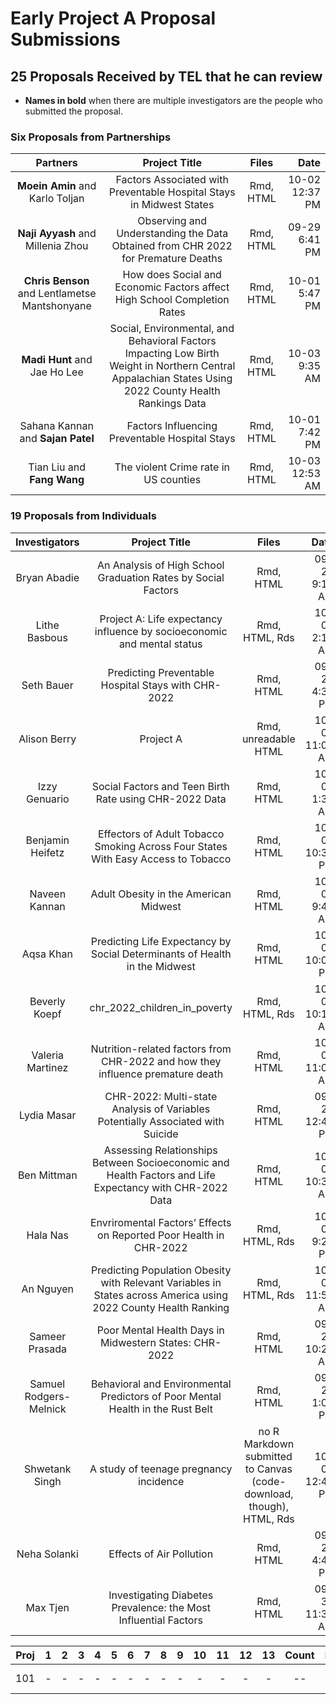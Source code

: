 # Early Project A Proposal Submissions

## 25 Proposals Received by TEL that he can review

- **Names in bold** when there are multiple investigators are the people who submitted the proposal.

### Six Proposals from Partnerships

Partners | Project Title | Files | Date
:-------------: | :--------------------------: | :----: | ----:
**Moein Amin** and Karlo Toljan | Factors Associated with Preventable Hospital Stays in Midwest States | Rmd, HTML | 10-02 12:37 PM
**Naji Ayyash** and Millenia Zhou | Observing and Understanding the Data Obtained from CHR 2022 for Premature Deaths | Rmd, HTML | 09-29 6:41 PM
**Chris Benson** and Lentlametse Mantshonyane | How does Social and Economic Factors affect High School Completion Rates | Rmd, HTML | 10-01 5:47 PM
**Madi Hunt** and Jae Ho Lee | Social, Environmental, and Behavioral Factors Impacting Low Birth Weight in Northern Central Appalachian States Using 2022 County Health Rankings Data | Rmd, HTML | 10-03 9:35 AM
Sahana Kannan and **Sajan Patel** | Factors Influencing Preventable Hospital Stays | Rmd, HTML | 10-01 7:42 PM
Tian Liu and **Fang Wang** | The violent Crime rate in US counties | Rmd, HTML | 10-03 12:53 AM

### 19 Proposals from Individuals

Investigators | Project Title | Files | Date
:-------------: | :--------------------------: | :----: | ----:
Bryan Abadie | An Analysis of High School Graduation Rates by Social Factors | Rmd, HTML | 09-27 9:13 AM
Lithe Basbous | Project A: Life expectancy influence by socioeconomic and mental status | Rmd, HTML, Rds | 10-03 2:15 AM
Seth Bauer | Predicting Preventable Hospital Stays with CHR-2022 | Rmd, HTML | 09-29 4:33 PM
Alison Berry | Project A | Rmd, unreadable HTML | 10-03 11:05 AM
Izzy Genuario | Social Factors and Teen Birth Rate using CHR-2022 Data | Rmd, HTML | 10-03 1:34 AM
Benjamin Heifetz | Effectors of Adult Tobacco Smoking Across Four States With Easy Access to Tobacco | Rmd, HTML | 10-02 10:38 PM
Naveen Kannan | Adult Obesity in the American Midwest | Rmd, HTML | 10-01 9:43 AM
Aqsa Khan | Predicting Life Expectancy by Social Determinants of Health in the Midwest | Rmd, HTML | 10-02 10:05 PM
Beverly Koepf | chr_2022_children_in_poverty | Rmd, HTML, Rds | 10-03 10:16 AM
Valeria Martinez | Nutrition-related factors from CHR-2022 and how they influence premature death | Rmd, HTML | 10-03 11:01 AM
Lydia Masar | CHR-2022: Multi-state Analysis of Variables Potentially Associated with Suicide | Rmd, HTML | 09-29 12:43 PM
Ben Mittman | Assessing Relationships Between Socioeconomic and Health Factors and Life Expectancy with CHR-2022 Data | Rmd, HTML | 10-03 10:32 AM
Hala Nas | Envriromental Factors’ Effects on Reported Poor Health in CHR-2022 | Rmd, HTML, Rds | 10-02 9:24 PM
An Nguyen | Predicting Population Obesity with Relevant Variables in States across America using 2022 County Health Ranking | Rmd, HTML, Rds | 10-03 11:58 AM
Sameer Prasada | Poor Mental Health Days in Midwestern States: CHR-2022 | Rmd, HTML | 09-28 10:20 AM
Samuel Rodgers-Melnick | Behavioral and Environmental Predictors of Poor Mental Health in the Rust Belt | Rmd, HTML | 09-24 1:05 PM
Shwetank Singh | A study of teenage pregnancy incidence | no R Markdown submitted to Canvas (code-download, though), HTML, Rds | 10-03 12:43 PM
Neha Solanki | Effects of Air Pollution | Rmd, HTML | 09-29 4:47 PM
Max Tjen | Investigating Diabetes Prevalence: the Most Influential Factors | Rmd, HTML | 09-30 11:36 AM

Proj | 1 | 2 | 3 | 4 | 5 | 6 | 7 | 8 | 9 | 10 | 11 | 12 | 13 | Count | Problems | Status
:---: | :---: | :---: | :---: | :---: | :---: | :---: | :---: | :---: | :---: | :---: | :---: | :---: | :---: | :---: | :---: |:-----: |
101 | - | - | - | - | - | - | - | - | - | - | - | - | - | -- | -- | Under Review
